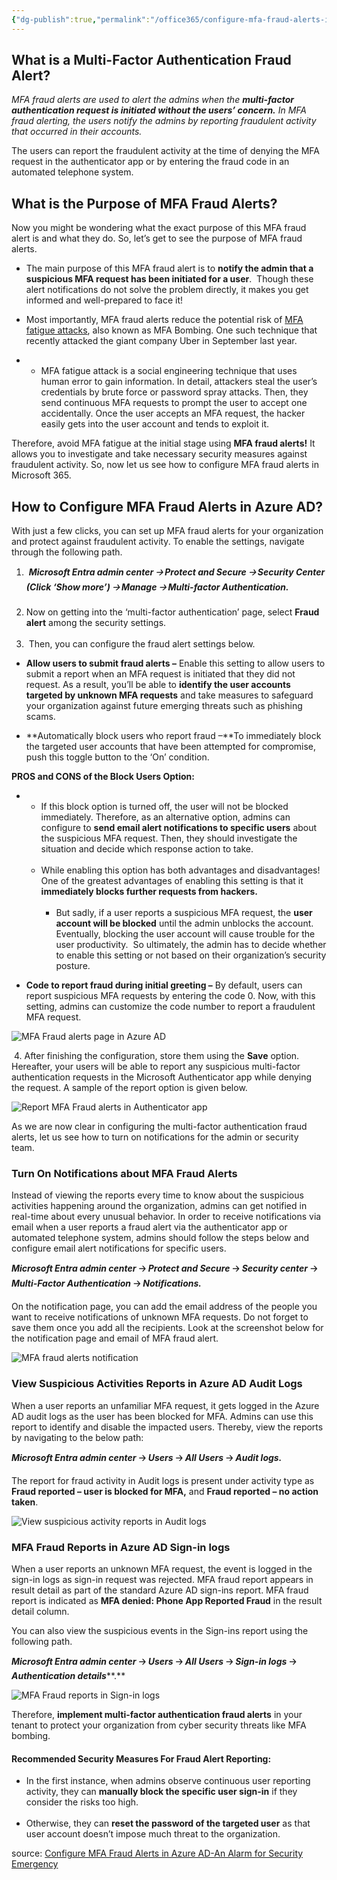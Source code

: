 ```yaml
---
{"dg-publish":true,"permalink":"/office365/configure-mfa-fraud-alerts-in-azure-ad-an-alarm-for-security-emergency/","tags":["public","office365","mfa"],"noteIcon":"1","created":"","updated":""}
---
```



 ## **What is a Multi-Factor Authentication Fraud Alert?** 
 
  *MFA fraud alerts are used to alert the admins when the* ***multi-factor authentication request is initiated without the users’ concern.*** *In MFA fraud alerting, the users notify the admins by reporting fraudulent activity that occurred in their accounts.*  
 
 The users can report the fraudulent activity at the time of denying the MFA request in the authenticator app or by entering the fraud code in an automated telephone system. 
 
 ## **What is the Purpose of MFA Fraud Alerts?** 
 
 Now you might be wondering what the exact purpose of this MFA fraud alert is and what they do. So, let’s get to see the purpose of MFA fraud alerts. 
 
 -   The main purpose of this MFA fraud alert is to **notify the admin that a suspicious MFA request has been initiated for a user**.  Though these alert notifications do not solve the problem directly, it makes you get informed and well-prepared to face it! 
 -   Most importantly, MFA fraud alerts reduce the potential risk of [MFA fatigue attacks](https://blog.admindroid.com/safeguard-office-365-users-from-mfa-fatigue-attacks/), also known as MFA Bombing. One such technique that recently attacked the giant company Uber in September last year.
 
 -   -   MFA fatigue attack is a social engineering technique that uses human error to gain information. In detail, attackers steal the user’s credentials by brute force or password spray attacks. Then, they send continuous MFA requests to prompt the user to accept one accidentally. Once the user accepts an MFA request, the hacker easily gets into the user account and tends to exploit it. 
 
 Therefore, avoid MFA fatigue at the initial stage using **MFA fraud alerts!** It allows you to investigate and take necessary security measures against fraudulent activity. So, now let us see how to configure MFA fraud alerts in Microsoft 365. 
 
 ## **How to Configure MFA Fraud Alerts in Azure AD?** 
 
 With just a few clicks, you can set up MFA fraud alerts for your organization and protect against fraudulent activity. To enable the settings, navigate through the following path. 
 
 1.   ***Microsoft Entra admin center 🡢 Protect and Secure 🡢 Security Center (Click ‘Show more’) 🡢 Manage 🡢 Multi-factor Authentication.***   
      
 2.  Now on getting into the ‘multi-factor authentication’ page, select **Fraud alert** among the security settings.  
      
 3.   Then, you can configure the fraud alert settings below. 
 
 -   **Allow users to submit fraud alerts –** Enable this setting to allow users to submit a report when an MFA request is initiated that they did not request. As a result, you’ll be able to **identify the user accounts targeted by unknown MFA requests** and take measures to safeguard your organization against future emerging threats such as phishing scams.
 
 -   **Automatically block users who report fraud –**To immediately block the targeted user accounts that have been attempted for compromise, push this toggle button to the ‘On’ condition. 
 
 **PROS and CONS of the Block Users Option:** 
 
 -   -   If this block option is turned off, the user will not be blocked immediately. Therefore, as an alternative option, admins can configure to **send email alert notifications to specific users** about the suspicious MFA request. Then, they should investigate the situation and decide which response action to take.  
          
     -   While enabling this option has both advantages and disadvantages! One of the greatest advantages of enabling this setting is that it **immediately blocks further requests from hackers.**  
          
         -   But sadly, if a user reports a suspicious MFA request, the **user account will be blocked** until the admin unblocks the account. Eventually, blocking the user account will cause trouble for the user productivity.  So ultimately, the admin has to decide whether to enable this setting or not based on their organization’s security posture. 
 
 -   **Code to report fraud during initial greeting –** By default, users can report suspicious MFA requests by entering the code 0. Now, with this setting, admins can customize the code number to report a fraudulent MFA request. 
 
 ![MFA Fraud alerts page in Azure AD](/img/user/attachments/MFA_Fraud_alerts_page_in_Azure_AD.png)
 
  4. After finishing the configuration, store them using the **Save** option. Hereafter, your users will be able to report any suspicious multi-factor authentication requests in the Microsoft Authenticator app while denying the request. A sample of the report option is given below. 
 
 ![Report MFA Fraud alerts in Authenticator app](/img/user/attachments/Report_MFA_Fraud_alerts_in_Authenticator_app.png)
 
 As we are now clear in configuring the multi-factor authentication fraud alerts, let us see how to turn on notifications for the admin or security team. 
 
 ### **Turn On Notifications about MFA Fraud Alerts** 
 
 Instead of viewing the reports every time to know about the suspicious activities happening around the organization, admins can get notified in real-time about every unusual behavior. In order to receive notifications via email when a user reports a fraud alert via the authenticator app or automated telephone system, admins should follow the steps below and configure email alert notifications for specific users. 
 
 ***Microsoft Entra admin center*** **🡢** ***Protect and Secure*** **🡢** ***Security center*** **🡢** ***Multi-Factor Authentication*** **🡢** ***Notifications.*** 
 
 On the notification page, you can add the email address of the people you want to receive notifications of unknown MFA requests. Do not forget to save them once you add all the recipients. Look at the screenshot below for the notification page and email of MFA fraud alert. 
 
 ![MFA fraud alerts notification](/img/user/attachments/MFA_fraud_alerts_notification.png)
 
 ### **View Suspicious Activities Reports in Azure AD Audit Logs** 
 
 When a user reports an unfamiliar MFA request, it gets logged in the Azure AD audit logs as the user has been blocked for MFA. Admins can use this report to identify and disable the impacted users. Thereby, view the reports by navigating to the below path:   
 
 ***Microsoft Entra admin center*** **🡢** ***Users*** **🡢** ***All Users*** **🡢** ***Audit logs.***
 
 The report for fraud activity in Audit logs is present under activity type as **Fraud reported – user is blocked for MFA,** and **Fraud reported – no action taken**. 
 
 ![View suspicious activity reports in Audit logs](/img/user/attachments/View_suspicious_activity_reports_in_Audit_logs.png)
 
 ### **MFA Fraud Reports in Azure AD Sign-in logs** 
 
 When a user reports an unknown MFA request, the event is logged in the sign-in logs as sign-in request was rejected. MFA fraud report appears in result detail as part of the standard Azure AD sign-ins report. MFA fraud report is indicated as **MFA denied: Phone App Reported Fraud** in the result detail column.  
 
 You can also view the suspicious events in the Sign-ins report using the following path.  
 
 ***Microsoft Entra admin center*** **🡢** ***Users*** **🡢** ***All Users*** **🡢** ***Sign-in logs*** **🡢** ***Authentication details*****.** 
 
 ![MFA Fraud reports in Sign-in logs](/img/user/attachments/MFA_Fraud_reports_in_Sign-in_logs.png)
 
 Therefore, **implement multi-factor authentication fraud alerts** in your tenant to protect your organization from cyber security threats like MFA bombing. 
 
 #### **Recommended Security Measures For Fraud Alert Reporting:**
 
 -   In the first instance, when admins observe continuous user reporting activity, they can **manually block the specific user sign-in** if they consider the risks too high.  
      
 -   Otherwise, they can **reset the password of the targeted user** as that user account doesn’t impose much threat to the organization.

source: [Configure MFA Fraud Alerts in Azure AD-An Alarm for Security Emergency](https://o365reports.com/2023/03/14/configure-mfa-fraud-alerts-in-azure-ad-an-alarm-for-security-emergency/)
